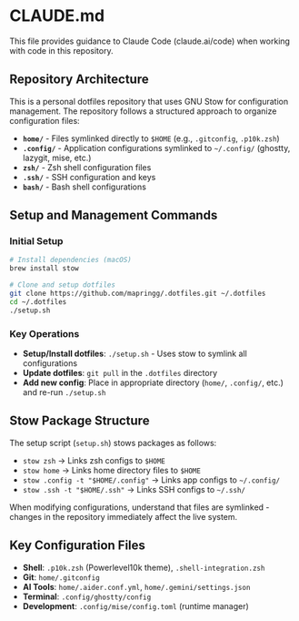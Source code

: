# CLAUDE.md

This file provides guidance to Claude Code (claude.ai/code) when working with code in this repository.

## Repository Architecture

This is a personal dotfiles repository that uses GNU Stow for configuration management. The repository follows a structured approach to organize configuration files:

- **`home/`** - Files symlinked directly to `$HOME` (e.g., `.gitconfig`, `.p10k.zsh`)
- **`.config/`** - Application configurations symlinked to `~/.config/` (ghostty, lazygit, mise, etc.)
- **`zsh/`** - Zsh shell configuration files
- **`.ssh/`** - SSH configuration and keys
- **`bash/`** - Bash shell configurations

## Setup and Management Commands

### Initial Setup
```bash
# Install dependencies (macOS)
brew install stow

# Clone and setup dotfiles
git clone https://github.com/mapringg/.dotfiles.git ~/.dotfiles
cd ~/.dotfiles
./setup.sh
```

### Key Operations
- **Setup/Install dotfiles**: `./setup.sh` - Uses stow to symlink all configurations
- **Update dotfiles**: `git pull` in the `.dotfiles` directory
- **Add new config**: Place in appropriate directory (`home/`, `.config/`, etc.) and re-run `./setup.sh`

## Stow Package Structure

The setup script (`setup.sh`) stows packages as follows:
- `stow zsh` → Links zsh configs to `$HOME`
- `stow home` → Links home directory files to `$HOME`  
- `stow .config -t "$HOME/.config"` → Links app configs to `~/.config/`
- `stow .ssh -t "$HOME/.ssh"` → Links SSH configs to `~/.ssh/`

When modifying configurations, understand that files are symlinked - changes in the repository immediately affect the live system.

## Key Configuration Files

- **Shell**: `.p10k.zsh` (Powerlevel10k theme), `.shell-integration.zsh`
- **Git**: `home/.gitconfig`
- **AI Tools**: `home/.aider.conf.yml`, `home/.gemini/settings.json`
- **Terminal**: `.config/ghostty/config`
- **Development**: `.config/mise/config.toml` (runtime manager)